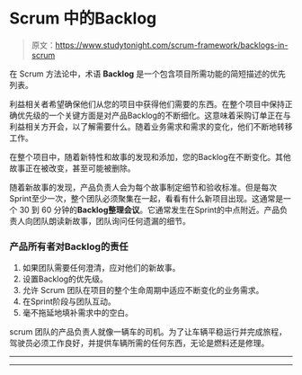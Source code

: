 # Scrum 中的Backlog

> 原文：<https://www.studytonight.com/scrum-framework/backlogs-in-scrum>

在 Scrum 方法论中，术语 **Backlog** 是一个包含项目所需功能的简短描述的优先列表。

利益相关者希望确保他们从您的项目中获得他们需要的东西。在整个项目中保持正确优先级的一个关键方面是对产品Backlog的不断细化。这意味着采购订单正在与利益相关方开会，以了解需要什么。随着业务需求和需求的变化，他们不断地转移工作。

在整个项目中，随着新特性和故事的发现和添加，您的Backlog在不断变化。其他故事正在被改变，甚至可能被删除。

随着新故事的发现，产品负责人会为每个故事制定细节和验收标准。但是每次Sprint至少一次，整个团队必须聚集在一起，看看有什么新项目出现。这通常是一个 30 到 60 分钟的**Backlog整理会议**。它通常发生在Sprint的中点附近。产品负责人向团队朗读新故事，团队询问任何遗漏的细节。

### 产品所有者对Backlog的责任

1.  如果团队需要任何澄清，应对他们的新故事。
2.  设置Backlog的优先级。
3.  允许 Scrum 团队在项目的整个生命周期中适应不断变化的业务需求。
4.  在Sprint阶段与团队互动。
5.  毫不拖延地填补需求中的空白。

scrum 团队的产品负责人就像一辆车的司机。为了让车辆平稳运行并完成旅程，驾驶员必须工作良好，并提供车辆所需的任何东西，无论是燃料还是修理。

* * *

* * *